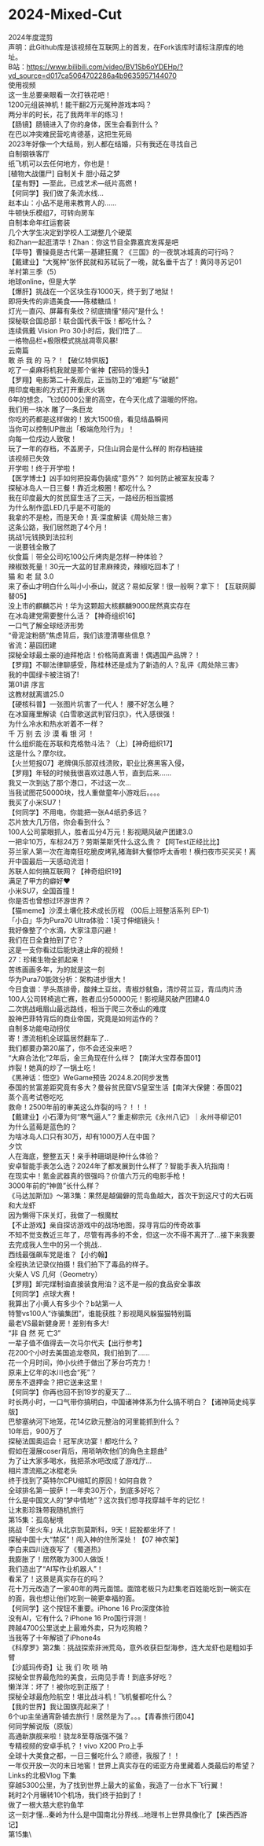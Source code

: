 # 2024-Mixed-Cut
2024年度混剪\
声明：此Github库是该视频在互联网上的首发，在Fork该库时请标注原库的地址。\
B站：https://www.bilibili.com/video/BV1Sb6oYDEHp/?vd_source=d017ca5064702286a4b9635957144070<br/>
使用视频<br/>
这一生总要亲眼看一次打铁花吧！\
1200元组装神机！能干翻2万元冤种游戏本吗？\
两分半的时长，花了我两年半的练习！\
【肠镜】肠镜进入了你的身体，医生会看到什么？\
在巴以冲突难民营吃肯德基，这把生死局\
2023年好像一个大结局，别人都在结婚，只有我还在寻找自己\
自制钢铁客厅\
纸飞机可以去任何地方，你也是！\
[植物大战僵尸] 自制关卡 胆小菇之梦\
【星有野】—至此，已成艺术—纸片高燃！\
【何同学】我们做了条流水线…\
赵本山：小品不是用来教育人的……\
牛顿快乐模组7，可转向房车\
自制本命年红运套装\
几个大学生决定到学校人工湖整几个硬菜\
和Zhan一起逛清华！Zhan：你这节目全靠嘉宾发挥是吧\
【毕导】曹操竟是古代第一基建狂魔？《三国》的一夜筑冰城真的可行吗？\
【戴建业】“大冤种”张怀民就和苏轼玩了一晚，就名垂千古了！黄冈寻苏记01\
羊村第三季（5）\
地球online，但是大学\
【爆肝】挑战在一个区块生存1000天，终于到了地狱！\
即将失传的非遗美食——陈楼糖瓜！\
灯光一直闪、屏幕有条纹？彻底搞懂“频闪”是什么！\
探秘联合国总部！联合国代表干饭！都吃什么？\
连续佩戴 Vision Pro 30小时后，我们悟了...\
一格物品栏+极限模式挑战凋零风暴!\
云南篇\
敢 杀 我 的 马？！【破亿特供版】\
吃了一桌麻将机我就是那个雀神【密码的馒头】\
【罗翔】电影第二十条观后，正当防卫的“难题”与“破题”\
用印度电影的方式打开重庆火锅\
6年的想念，飞过6000公里的高空，在今天化成了温暖的怀抱。\
我们用一块冰 雕了一条巨龙\
你吃的药都是这样做的！放大1500倍，看见结晶瞬间\
当你可以控制UP做出「极端危险行为」！\
向每一位戍边人致敬！\
玩了一年的存档，不盖房子，只住山洞会是什么样的 附存档链接\
该视频已失效\
开学啦！终于开学啦！\
【医学博士】凶手如何把投毒伪装成“意外”？ 如何防止被室友投毒？\
探秘冰岛人一日三餐！靠近北极圈！都吃什么？\
我在印度最大的贫民窟生活了三天，一路经历相当震撼\
为什么制作蓝LED几乎是不可能的\
我拿的不是枪，而是天命！真·深度解读《周处除三害》\
这条公路，我们居然跑了4个月！\
挑战1元钱换到法拉利\
一说要钱全散了\
伙食篇｜带全公司吃100公斤烤肉是怎样一种体验？\
辣椒致死量！30元一大盆的甘肃麻辣烫，辣椒吃回本了！\
猫 和 老 鼠 3.0\
来了泰山才明白什么叫小小泰山，就这？易如反掌！很一般啊？拿下！【互联网脚替05】\
没上市的麒麟芯片！华为这颗超大核麒麟9000居然真实存在\
在冰岛建党需要整什么活？【神奇组织16】\
一口气了解全球经济形势\
“骨泥淀粉肠”焦虑背后，我们该澄清哪些信息？\
省流：墓园团建\
探秘全球最土豪的迪拜枪店！价格简直离谱！偶遇国产品牌？！\
【罗翔】不聊法律聊感受，陈桂林还是成为了新造的人？乱评《周处除三害》\
我的中国绿卡被注销了!\
第01讲 序言\
这教材就离谱25.0\
【硬核科普】一张图片坑害了一代人！ 腰不好怎么睡？\
在冰窟窿里解读《白雪歌送武判官归京》，代入感很强！\
为什么冷水和热水听着不一样？\
千 万 别 去 沙 漠 看 银 河 ！\
什么组织能在苏联和克格勃斗法？（上）【神奇组织17】\
这是什么？摩尔纹。\
【火兰短报07】老牌俱乐部双线溃败，职业比赛黑客入侵，\
【罗翔】年轻的时候我很喜欢过愚人节，直到后来……\
我又一次到达了那个港口，不过这一次…\
当我试图花50000块，找人重做童年小游戏后。。。。\
我买了小米SU7！\
【何同学】不用电，你能把一张A4纸扔多远？\
芯片放大几万倍，你会看到什么？\
100人公司蒙眼抓人，胜者瓜分4万元！影视飓风破产团建3.0\
一把伞10万，车标24万？劳斯莱斯凭什么这么贵？【阿Test正经比比】\
芬兰家人第一次在海南狂吃脆皮烤乳猪海鲜大餐惊呼太香啦！横扫夜市买买买！离开中国最后一天感动流泪！\
苏联人如何搞互联网？【神奇组织19】\
满足了甲方的癖好♥\
小米SU7，全国首撞！\
你是否也曾想过环游世界？\
【猫meme】沙漠土壤化技术成长历程 （00后上班整活系列 EP-1）\
「小白」华为Pura70 Ultra体验：1英寸伸缩镜头！\
我好像整了个水滴，大家注意闪避！\
我们在日全食拍到了它？\
这是一支你看过后能快速止痒的视频！\
27：珍稀生物全抓起来！\
苦练画画多年，为的就是这一刻\
华为Pura70能效分析：架构进步很大！\
今日食谱：芋头蒸排骨，酸辣土豆丝，青椒炒鱿鱼，清炒荷兰豆，青瓜肉片汤\
100人公司转椅逃亡赛，胜者瓜分50000元！影视飓风破产团建4.0\
二次挑战峨眉山最远路线，相当于爬三次泰山的难度\
股神巴菲特背后的商业帝国，究竟是如何运作的？\
自制多功能电动拐仗\
寄！漂流相机全球篇居然翻车了..\
我们都要办第20届了，你不会还没来吧？\
“大麻合法化”2年后，金三角现在什么样？【南洋大宝荐泰国01】\
炸裂！她真的炒了一锅土吃！\
《黑神话：悟空》WeGame预告  2024.8.20同步发售\
泰国的贫富差距究竟有多大？曼谷贫民窟VS皇室生活【南洋大保健：泰国02】\
蒸个高考试卷吃吃\
救命！2500年前的审美这么炸裂的吗？！！！\
【戴建业】小石潭为何“寒气逼人”？重走柳宗元《永州八记》｜永州寻柳记01\
为什么蓝莓是蓝色的？\
为啥冰岛人口只有30万，却有1000万人在中国？\
夕饮\
人在海底，整整五天！亲手种珊瑚是种什么体验？\
安卓智能手表怎么选？2024年了都发展到什么样了？智能手表入坑指南！\
在现实中！氪金武器真的很强吗？价值六万元的电影手枪！\
3000年前的“神兽”长什么样？\
《马达加斯加》～第3集：果然是越偏僻的荒岛鱼越大，首次干到这尺寸的大石斑和大龙虾\
因为懒得下床关灯，我做了一根魔杖\
【不止游戏】亲自探访游戏中的战场地图，探寻背后的传奇故事\
不知不觉支教近三年了，尽管有再多的不舍，但这一次不得不离开了...接下来我要去完成我人生中的另一个挑战..\
西线最强飙车党是谁？【小约翰】\
全程执法记录仪拍摄！我们拍下了毒品的样子。\
火柴人 VS 几何（Geometry）\
【罗翔】卸完煤制油直接装食用油？这不是一般的食品安全事故\
【何同学】点球大赛！\
我算出了小黄人有多少个？b站第一人\
特警vs100人“诈骗集团”，谁能获胜？影视飓风躲猫猫特别篇\
最老VS最新健身房！差别有多大!\
“非 自 然 死 亡3”\
一辈子值不值得去一次马尔代夫【出行参考】\
花200个小时去美国追龙卷风，我们拍到了……\
花一个月时间，帅小伙终于做出了茅台巧克力！\
原来上亿年的冰川也会“死”？\
房东不退押金？把它送来这里！\
【何同学】你再也回不到19岁的夏天了...\
时长两小时，一口气带你搞明白，中国诸神体系为什么搞不明白？【诸神简史纯享版】\
巴黎塞纳河下地笼，花14亿欧元整治的河里能抓到什么？\
10年后，900万了\
探秘法国奥运会！冠军庆功宴！都吃什么？\
假如在漫展coser背后，用唢呐吹他们的角色主题曲²\
为了让大家多喝水，我把茶水吧改成了游戏厅…\
相片漂流瓶之冰棍老头\
终于找到了英特尔CPU缩缸的原因！如何自救？\
全球排名第一披萨！一年卖30万个，到底多好吃？\
什么是中国文人的“梦中情地”？这次我们想寻找穿越千年的记忆！\
让末影珍珠带我随机旅行\
第15集：孤岛秘境\
挑战「坐火车」从北京到莫斯科，9天！屁股都坐坏了！\
探秘中国十大“禁区”！闯入神的住所深处！【07 神农架】\
李白来四川连夜写了《蜀道热》\
我膨胀了！居然敢为300人做饭！\
我们造出了“AI写作业机器人”！\
看呆了！这景是真实存在的吗？\
花十万元改造了一家40年的两元面馆。面馆老板只为赶集老百姓能吃到一碗实在的面，我也想让他们吃到一碗更幸福的面。\
【何同学】这个按钮不重要。iPhone 16 Pro深度体验\
没有AI，它有什么？iPhone 16 Pro国行评测！\
跨越4700公里送史上最难外卖，只为吃狗粮？\
当我等了十年解锁了iPhone4s\
《科摩罗》第2集：挑战探索非洲荒岛，意外收获巨型海参，连大龙虾也是粗如手臂\
【沙威玛传奇】让 我 们 吹 唢 呐\
探秘全世界最危险的美食，云南见手青！到底多好吃？\
懒洋洋：坏了！被你吃到正版了！\
探秘全球最危险航空！堪比战斗机！飞机餐都吃什么？\
【我的世界】我让国旗亮起来了！\
6个up主坐通宵卧铺去旅行！居然是为了。。。【青春旅行团04】\
何同学解说版（原版）\
高通新旗舰来啦！骁龙8至尊版强不强？\
专精视频的安卓手机？！vivo X200 Pro上手\
全球十大美食之都，一日三餐吃什么？顺德，我服了！！\
一年仅开放一次的末日地窖！世界上真实存在的诺亚方舟里藏着人类最后的希望？Links的北极Vlog 下集\
穿越5300公里，为了找到世界上最大的鲨鱼，我造了一台水下飞行翼！\
耗时2个月辗转10个机场，我们终于拍到了！\
做了一根大慈大悲钓鱼竿\
这一刻才懂...秦岭为什么是中国南北分界线...地理书上世界具像化了【柴西西游记】\
第15集\
